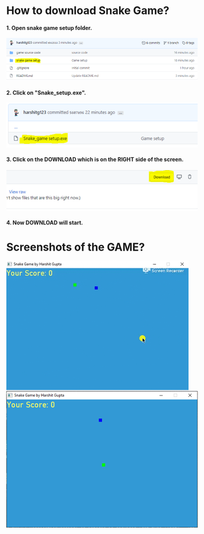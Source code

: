 # How to download Snake Game?

#### 1. Open snake game setup folder.
![](img-1.PNG)

#### 2. Click on "Snake_setup.exe".
![](img-2.PNG)

#### 3. Click on the DOWNLOAD which is on the RIGHT side of the screen.
![](img-3.PNG)

#### 4. Now DOWNLOAD will start.

# Screenshots of the GAME?
![](giphy.gif)   ![](img-4.PNG)
